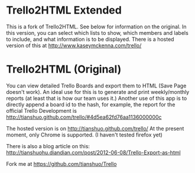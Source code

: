 Trello2HTML Extended
===

This is a fork of Trello2HTML. See below for information on the
original. In this version, you can select which lists to show, which
members and labels to include, and what information is to be displayed.
There is a hosted version of this at http://www.kaseymckenna.com/trello/

Trello2HTML (Original)
===

You can view detailed Trello Boards and export them to HTML (Save Page doesn't
work). An ideal use for this is to generate and print weekly/monthly reports (at
least that is how our team uses it.) Another use of this app is to directly 
append a board id to the hash, for example, the report for the official Trello
Development is http://tianshuo.github.com/trello/#4d5ea62fd76aa1136000000c

The hosted version is on http://tianshuo.github.com/trello/ At the present moment,
only Chrome is supported. (I haven't tested firefox yet)

There is also a blog article on this: 
http://tianshuohu.diandian.com/post/2012-06-08/Trello-Export-as-html

Fork me at https://github.com/tianshuo/Trello
